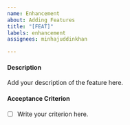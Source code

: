 ```yaml
---
name: Enhancement
about: Adding Features
title: "[FEAT]"
labels: enhancement
assignees: minhajuddinkhan

---
```


#### Description 
Add your description of the feature here.

#### Acceptance Criterion
- [ ] Write your criterion here.
